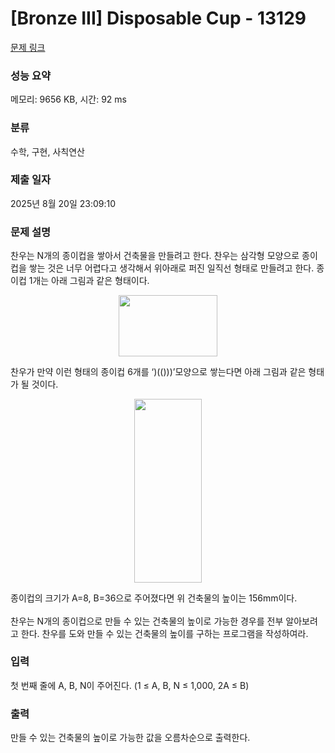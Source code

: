 # [Bronze III] Disposable Cup - 13129 

[문제 링크](https://www.acmicpc.net/problem/13129) 

### 성능 요약

메모리: 9656 KB, 시간: 92 ms

### 분류

수학, 구현, 사칙연산

### 제출 일자

2025년 8월 20일 23:09:10

### 문제 설명

<p>찬우는 N개의 종이컵을 쌓아서 건축물을 만들려고 한다. 찬우는 삼각형 모양으로 종이컵을 쌓는 것은 너무 어렵다고 생각해서 위아래로 퍼진 일직선 형태로 만들려고 한다. 종이컵 1개는 아래 그림과 같은 형태이다.</p>

<p style="text-align:center"><img alt="" src="https://onlinejudgeimages.s3-ap-northeast-1.amazonaws.com/problem/13129/DC_onecup.png" style="height:98px; width:158px"></p>

<p>찬우가 만약 이런 형태의 종이컵 6개를 ‘)(()))’모양으로 쌓는다면 아래 그림과 같은 형태가 될 것이다.</p>

<p style="text-align:center"><img alt="" src="https://onlinejudgeimages.s3-ap-northeast-1.amazonaws.com/problem/13129/DC_sixcup.png" style="height:294px; width:108px"></p>

<p>종이컵의 크기가 A=8, B=36으로 주어졌다면 위 건축물의 높이<span style="line-height:1.6em">는 156mm이다.</span></p>

<p>찬우는 N개의 종이컵으로 만들 수 있는 건축물의 높이로 가능한 경우를 전부 알아보려고 한다. 찬우를 도와 만들 수 있는 건축물의 높이를 구하는 프로그램을 작성하여라.</p>

### 입력 

 <p>첫 번째 줄에 A, B, N이 주어진다. (1 ≤ A, B, N ≤ 1,000, 2A ≤ B)</p>

### 출력 

 <p>만들 수 있는 건축물의 높이로 가능한 값을 오름차순으로 출력한다.</p>

